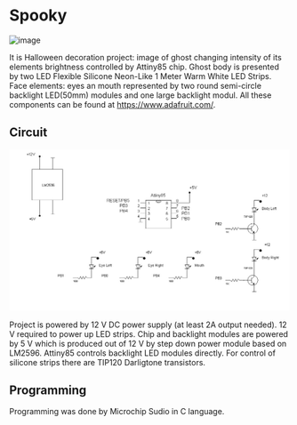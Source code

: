 # Spooky
![image](./images/ezgif.com-gif-maker.gif)

It is Halloween decoration project: image of ghost changing intensity of its 
elements brightness controlled by Attiny85 chip.  Ghost body is presented by 
two LED Flexible Silicone Neon-Like 1 Meter Warm White LED Strips. 
Face elements: eyes an mouth represented by two round semi-circle backlight LED(50mm) modules and one large backlight modul. All these
components can be found at https://www.adafruit.com/.

## Circuit 
![circuit](./spooky_cropped.jpg)

Project is powered by 12 V DC power supply (at least 2A output needed). 12 V required 
to power up LED strips. Chip and backlight modules are powered by 5 V which is 
produced out of 12 V by step down power module based on LM2596.
Attiny85 controls backlight LED modules directly. For control of silicone strips there are
 TIP120 Darligtone transistors.

## Programming

Programming was done by Microchip Sudio in C language. 

